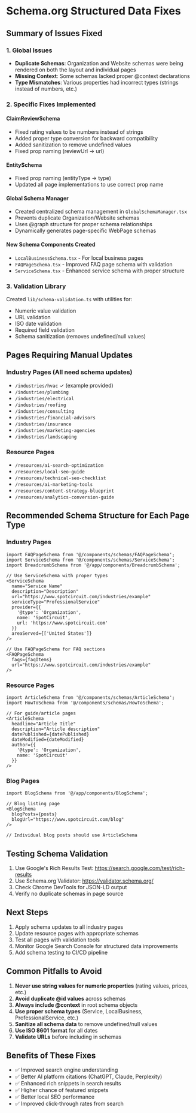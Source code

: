 # Schema.org Structured Data Fixes

## Summary of Issues Fixed

### 1. Global Issues
- **Duplicate Schemas**: Organization and Website schemas were being rendered on both the layout and individual pages
- **Missing Context**: Some schemas lacked proper @context declarations
- **Type Mismatches**: Various properties had incorrect types (strings instead of numbers, etc.)

### 2. Specific Fixes Implemented

#### ClaimReviewSchema
- Fixed rating values to be numbers instead of strings
- Added proper type conversion for backward compatibility
- Added sanitization to remove undefined values
- Fixed prop naming (reviewUrl → url)

#### EntitySchema
- Fixed prop naming (entityType → type)
- Updated all page implementations to use correct prop name

#### Global Schema Manager
- Created centralized schema management in `GlobalSchemaManager.tsx`
- Prevents duplicate Organization/Website schemas
- Uses @graph structure for proper schema relationships
- Dynamically generates page-specific WebPage schemas

#### New Schema Components Created
- `LocalBusinessSchema.tsx` - For local business pages
- `FAQPageSchema.tsx` - Improved FAQ page schema with validation
- `ServiceSchema.tsx` - Enhanced service schema with proper structure

### 3. Validation Library
Created `lib/schema-validation.ts` with utilities for:
- Numeric value validation
- URL validation
- ISO date validation
- Required field validation
- Schema sanitization (removes undefined/null values)

## Pages Requiring Manual Updates

### Industry Pages (All need schema updates)
- `/industries/hvac` ✓ (example provided)
- `/industries/plumbing`
- `/industries/electrical`
- `/industries/roofing`
- `/industries/consulting`
- `/industries/financial-advisors`
- `/industries/insurance`
- `/industries/marketing-agencies`
- `/industries/landscaping`

### Resource Pages
- `/resources/ai-search-optimization`
- `/resources/local-seo-guide`
- `/resources/technical-seo-checklist`
- `/resources/ai-marketing-tools`
- `/resources/content-strategy-blueprint`
- `/resources/analytics-conversion-guide`

## Recommended Schema Structure for Each Page Type

### Industry Pages
```tsx
import FAQPageSchema from '@/components/schemas/FAQPageSchema';
import ServiceSchema from '@/components/schemas/ServiceSchema';
import BreadcrumbSchema from '@/app/components/BreadcrumbSchema';

// Use ServiceSchema with proper types
<ServiceSchema
  name="Service Name"
  description="Description"
  url="https://www.spotcircuit.com/industries/example"
  serviceType="ProfessionalService"
  provider={{
    '@type': 'Organization',
    name: 'SpotCircuit',
    url: 'https://www.spotcircuit.com'
  }}
  areaServed={['United States']}
/>

// Use FAQPageSchema for FAQ sections
<FAQPageSchema
  faqs={faqItems}
  url="https://www.spotcircuit.com/industries/example"
/>
```

### Resource Pages
```tsx
import ArticleSchema from '@/components/schemas/ArticleSchema';
import HowToSchema from '@/components/schemas/HowToSchema';

// For guide/article pages
<ArticleSchema
  headline="Article Title"
  description="Article description"
  datePublished={datePublished}
  dateModified={dateModified}
  author={{
    '@type': 'Organization',
    name: 'SpotCircuit'
  }}
/>
```

### Blog Pages
```tsx
import BlogSchema from '@/app/components/BlogSchema';

// Blog listing page
<BlogSchema
  blogPosts={posts}
  blogUrl="https://www.spotcircuit.com/blog"
/>

// Individual blog posts should use ArticleSchema
```

## Testing Schema Validation

1. Use Google's Rich Results Test: https://search.google.com/test/rich-results
2. Use Schema.org Validator: https://validator.schema.org/
3. Check Chrome DevTools for JSON-LD output
4. Verify no duplicate schemas in page source

## Next Steps

1. Apply schema updates to all industry pages
2. Update resource pages with appropriate schemas
3. Test all pages with validation tools
4. Monitor Google Search Console for structured data improvements
5. Add schema testing to CI/CD pipeline

## Common Pitfalls to Avoid

1. **Never use string values for numeric properties** (rating values, prices, etc.)
2. **Avoid duplicate @id values** across schemas
3. **Always include @context** in root schema objects
4. **Use proper schema types** (Service, LocalBusiness, ProfessionalService, etc.)
5. **Sanitize all schema data** to remove undefined/null values
6. **Use ISO 8601 format** for all dates
7. **Validate URLs** before including in schemas

## Benefits of These Fixes

- ✅ Improved search engine understanding
- ✅ Better AI platform citations (ChatGPT, Claude, Perplexity)
- ✅ Enhanced rich snippets in search results
- ✅ Higher chance of featured snippets
- ✅ Better local SEO performance
- ✅ Improved click-through rates from search